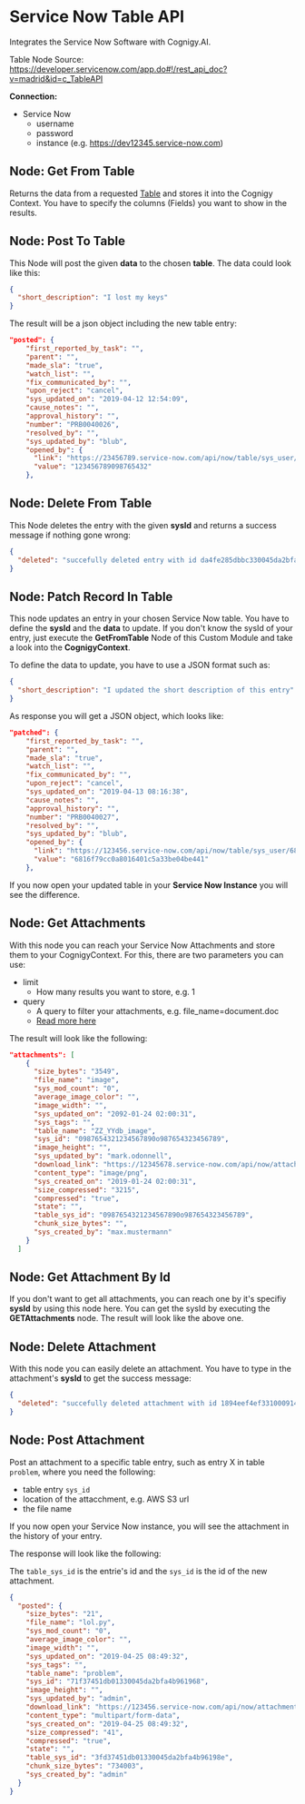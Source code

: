 # Service Now Table API

Integrates the Service Now Software with Cognigy.AI.

Table Node Source: https://developer.servicenow.com/app.do#!/rest_api_doc?v=madrid&id=c_TableAPI

**Connection:**

- Service Now
  - username
  - password
  - instance (e.g. https://dev12345.service-now.com)

## Node: Get From Table

Returns the data from a requested [Table](https://docs.servicenow.com/bundle/jakarta-servicenow-platform/page/administer/reference-pages/reference/r_TablesAndClasses.html?title=Tables_and_Classes) and stores it into the Cognigy Context. You have to specify the columns (Fields) you want to show in the results.


## Node: Post To Table

This Node will post the given **data** to the chosen **table**. The data could look like this: 

```json
{
  "short_description": "I lost my keys"
}
```

The result will be a json object including the new table entry:

```json
"posted": {
    "first_reported_by_task": "",
    "parent": "",
    "made_sla": "true",
    "watch_list": "",
    "fix_communicated_by": "",
    "upon_reject": "cancel",
    "sys_updated_on": "2019-04-12 12:54:09",
    "cause_notes": "",
    "approval_history": "",
    "number": "PRB0040026",
    "resolved_by": "",
    "sys_updated_by": "blub",
    "opened_by": {
      "link": "https://23456789.service-now.com/api/now/table/sys_user/123456789098765432",
      "value": "123456789098765432"
    },
```



## Node: Delete From Table

This Node deletes the entry with the given **sysId** and returns a success message if nothing gone wrong: 

```json
{
  "deleted": "succefully deleted entry with id da4fe285dbbc330045da2bfa4b9619d6"
}
```



## Node: Patch Record In Table

This node updates an entry in your chosen Service Now table. You have to define the **sysId** and the **data** to update. If you don't know the sysId of your entry, just execute the **GetFromTable** Node of this Custom Module and take a look into the **CognigyContext**. 

To define the data to update, you have to use a JSON format such as: 

```json
{
  "short_description": "I updated the short description of this entry"
}
```

As response you will get a JSON object, which looks like: 

```json
"patched": {
    "first_reported_by_task": "",
    "parent": "",
    "made_sla": "true",
    "watch_list": "",
    "fix_communicated_by": "",
    "upon_reject": "cancel",
    "sys_updated_on": "2019-04-13 08:16:38",
    "cause_notes": "",
    "approval_history": "",
    "number": "PRB0040027",
    "resolved_by": "",
    "sys_updated_by": "blub",
    "opened_by": {
      "link": "https://123456.service-now.com/api/now/table/sys_user/6816f79cc0a8016401c5a33be04be441",
      "value": "6816f79cc0a8016401c5a33be04be441"
    },
```

If you now open your updated table in your **Service Now Instance** you will see the difference. 



## Node: Get Attachments

With this node you can reach your Service Now Attachments and store them to your CognigyContext. For this, there are two parameters you can use: 

- limit
  - How many results you want to store, e.g. 1
- query
  - A query to filter your attachments, e.g. file_name=document.doc
  - [Read more here](<https://developer.servicenow.com/app.do#!/rest_api_doc?v=madrid&id=r_AttachmentAPI-GET>)

The result will look like the following: 

```json
"attachments": [
    {
      "size_bytes": "3549",
      "file_name": "image",
      "sys_mod_count": "0",
      "average_image_color": "",
      "image_width": "",
      "sys_updated_on": "2092-01-24 02:00:31",
      "sys_tags": "",
      "table_name": "ZZ_YYdb_image",
      "sys_id": "0987654321234567890o987654323456789",
      "image_height": "",
      "sys_updated_by": "mark.odonnell",
      "download_link": "https://12345678.service-now.com/api/now/attachment/0987654321234567890o987654323456789/file",
      "content_type": "image/png",
      "sys_created_on": "2019-01-24 02:00:31",
      "size_compressed": "3215",
      "compressed": "true",
      "state": "",
      "table_sys_id": "0987654321234567890o987654323456789",
      "chunk_size_bytes": "",
      "sys_created_by": "max.mustermann"
    }
  ]
```



## Node: Get Attachment By Id

If you don't want to get all attachments, you can reach one by it's specifiy **sysId** by using this node here. You can get the sysId by executing the **GETAttachments** node. The result will look like the above one.



## Node: Delete Attachment

With this node you can easily delete an attachment. You have to type in the attachment's **sysId** to get the success message: 

```json
{
  "deleted": "succefully deleted attachment with id 1894eef4ef331000914304167b2256c2",
}
```

## Node: Post Attachment

Post an attachment to a specific table entry, such as entry X in table `problem`, where you need the following: 

- table entry `sys_id`
- location of the attacchment, e.g. AWS S3 url 
- the file name

If you now open your Service Now instance, you will see the attachment in the history of your entry.

The response will look like the following:

The `table_sys_id` is the entrie's id and the `sys_id` is the id of the new attachment.

```json
{
  "posted": {
    "size_bytes": "21",
    "file_name": "lol.py",
    "sys_mod_count": "0",
    "average_image_color": "",
    "image_width": "",
    "sys_updated_on": "2019-04-25 08:49:32",
    "sys_tags": "",
    "table_name": "problem",
    "sys_id": "71f37451db01330045da2bfa4b961968",
    "image_height": "",
    "sys_updated_by": "admin",
    "download_link": "https://123456.service-now.com/api/now/attachment/71f37451db01330045da2bfa4b961968/file",
    "content_type": "multipart/form-data",
    "sys_created_on": "2019-04-25 08:49:32",
    "size_compressed": "41",
    "compressed": "true",
    "state": "",
    "table_sys_id": "3fd37451db01330045da2bfa4b96198e",
    "chunk_size_bytes": "734003",
    "sys_created_by": "admin"
  }
}
```

